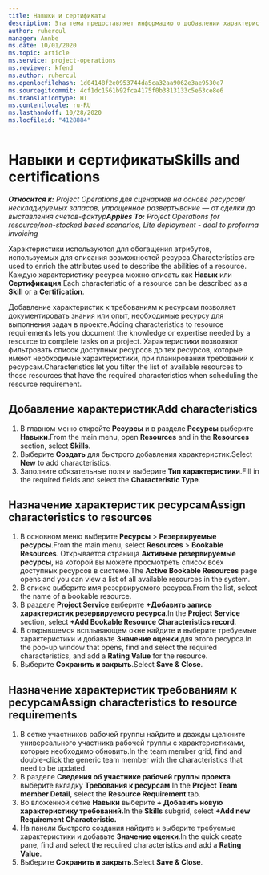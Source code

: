 ```yaml
---
title: Навыки и сертификаты
description: Эта тема предоставляет информацию о добавлении характеристик навыков и сертификации к ресурсам.
author: ruhercul
manager: Annbe
ms.date: 10/01/2020
ms.topic: article
ms.service: project-operations
ms.reviewer: kfend
ms.author: ruhercul
ms.openlocfilehash: 1d04148f2e0953744da5ca32aa9062e3ae9530e7
ms.sourcegitcommit: 4cf1dc1561b92fca4175f0b3813133c5e63ce8e6
ms.translationtype: HT
ms.contentlocale: ru-RU
ms.lasthandoff: 10/28/2020
ms.locfileid: "4128884"
---
```

# <a name="skills-and-certifications"></a><span data-ttu-id="d89a3-103">Навыки и сертификаты</span><span class="sxs-lookup"><span data-stu-id="d89a3-103">Skills and certifications</span></span>
<span data-ttu-id="d89a3-104">_**Относится к:** Project Operations для сценариев на основе ресурсов/нескладируемых запасов, упрощенное развертывание — от сделки до выставления счетов-фактур_</span><span class="sxs-lookup"><span data-stu-id="d89a3-104">_**Applies To:** Project Operations for resource/non-stocked based scenarios, Lite deployment - deal to proforma invoicing_</span></span>

<span data-ttu-id="d89a3-105">Характеристики используются для обогащения атрибутов, используемых для описания возможностей ресурса.</span><span class="sxs-lookup"><span data-stu-id="d89a3-105">Characteristics are used to enrich the attributes used to describe the abilities of a resource.</span></span> <span data-ttu-id="d89a3-106">Каждую характеристику ресурса можно описать как **Навык** или **Сертификация**.</span><span class="sxs-lookup"><span data-stu-id="d89a3-106">Each characteristic of a resource can be described as a **Skill** or a **Certification**.</span></span>

<span data-ttu-id="d89a3-107">Добавление характеристик к требованиям к ресурсам позволяет документировать знания или опыт, необходимые ресурсу для выполнения задач в проекте.</span><span class="sxs-lookup"><span data-stu-id="d89a3-107">Adding characteristics to resource requirements lets you document the knowledge or expertise needed by a resource to complete tasks on a project.</span></span> <span data-ttu-id="d89a3-108">Характеристики позволяют фильтровать список доступных ресурсов до тех ресурсов, которые имеют необходимые характеристики, при планировании требований к ресурсам.</span><span class="sxs-lookup"><span data-stu-id="d89a3-108">Characteristics let you filter the list of available resources to those resources that have the required characteristics when scheduling the resource requirement.</span></span>

## <a name="add-characteristics"></a><span data-ttu-id="d89a3-109">Добавление характеристик</span><span class="sxs-lookup"><span data-stu-id="d89a3-109">Add characteristics</span></span>

1. <span data-ttu-id="d89a3-110">В главном меню откройте **Ресурсы** и в разделе **Ресурсы** выберите **Навыки**.</span><span class="sxs-lookup"><span data-stu-id="d89a3-110">From the main menu, open **Resources** and in the **Resources** section, select **Skills**.</span></span>
2. <span data-ttu-id="d89a3-111">Выберите **Создать** для быстрого добавления характеристик.</span><span class="sxs-lookup"><span data-stu-id="d89a3-111">Select **New** to add characteristics.</span></span>
3. <span data-ttu-id="d89a3-112">Заполните обязательные поля и выберите **Тип характеристики**.</span><span class="sxs-lookup"><span data-stu-id="d89a3-112">Fill in the required fields and select the **Characteristic Type**.</span></span>

## <a name="assign-characteristics-to-resources"></a><span data-ttu-id="d89a3-113">Назначение характеристик ресурсам</span><span class="sxs-lookup"><span data-stu-id="d89a3-113">Assign characteristics to resources</span></span>

1. <span data-ttu-id="d89a3-114">В основном меню выберите **Ресурсы** > **Резервируемые ресурсы**.</span><span class="sxs-lookup"><span data-stu-id="d89a3-114">From the main menu, select **Resources** > **Bookable Resources**.</span></span> <span data-ttu-id="d89a3-115">Открывается страница **Активные резервируемые ресурсы**, на которой вы можете просмотреть список всех доступных ресурсов в системе.</span><span class="sxs-lookup"><span data-stu-id="d89a3-115">The **Active Bookable Resources** page opens and you can view a list of all available resources in the system.</span></span>
2. <span data-ttu-id="d89a3-116">В списке выберите имя резервируемого ресурса.</span><span class="sxs-lookup"><span data-stu-id="d89a3-116">From the list, select the name of a bookable resource.</span></span>
3. <span data-ttu-id="d89a3-117">В разделе **Project Service** выберите **+Добавить запись характеристик резервируемого ресурса**.</span><span class="sxs-lookup"><span data-stu-id="d89a3-117">In the **Project Service** section, select **+Add Bookable Resource Characteristics record**.</span></span>
4. <span data-ttu-id="d89a3-118">В открывшемся всплывающем окне найдите и выберите требуемые характеристики и добавьте **Значение оценки** для этого ресурса.</span><span class="sxs-lookup"><span data-stu-id="d89a3-118">In the pop-up window that opens, find and select the required characteristics, and add a **Rating Value** for the resource.</span></span>
5. <span data-ttu-id="d89a3-119">Выберите **Сохранить и закрыть**.</span><span class="sxs-lookup"><span data-stu-id="d89a3-119">Select **Save & Close**.</span></span>

## <a name="assign-characteristics-to-resource-requirements"></a><span data-ttu-id="d89a3-120">Назначение характеристик требованиям к ресурсам</span><span class="sxs-lookup"><span data-stu-id="d89a3-120">Assign characteristics to resource requirements</span></span>

1. <span data-ttu-id="d89a3-121">В сетке участников рабочей группы найдите и дважды щелкните универсального участника рабочей группы с характеристиками, которые необходимо обновить.</span><span class="sxs-lookup"><span data-stu-id="d89a3-121">In the team member grid, find and double-click the generic team member with the characteristics that need to be updated.</span></span>
2. <span data-ttu-id="d89a3-122">В разделе **Сведения об участнике рабочей группы проекта** выберите вкладку **Требования к ресурсам**.</span><span class="sxs-lookup"><span data-stu-id="d89a3-122">In the **Project Team member Detail**, select the **Resource Requirement** tab.</span></span>
3. <span data-ttu-id="d89a3-123">Во вложенной сетке **Навыки** выберите **+ Добавить новую характеристику требований.**</span><span class="sxs-lookup"><span data-stu-id="d89a3-123">In the **Skills** subgrid, select **+Add new Requirement Characteristic.**</span></span>
4. <span data-ttu-id="d89a3-124">На панели быстрого создания найдите и выберите требуемые характеристики и добавьте **Значение оценки**.</span><span class="sxs-lookup"><span data-stu-id="d89a3-124">In the quick create pane, find and select the required characteristics and add a **Rating Value**.</span></span>
5. <span data-ttu-id="d89a3-125">Выберите **Сохранить и закрыть**.</span><span class="sxs-lookup"><span data-stu-id="d89a3-125">Select **Save & Close**.</span></span>